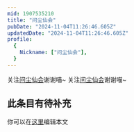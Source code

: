 ```yaml
---
mid: 1907535210
title: "问尘仙会"
pubDate: "2024-11-04T11:26:46.605Z"
updatedDate: "2024-11-04T11:26:46.605Z"
profile:
  {
    Nickname: ["问尘仙会"],
  }
---
```


关注[问尘仙会](https://space.bilibili.com/1907535210)谢谢喵~ 关注[问尘仙会](https://space.bilibili.com/1907535210)谢谢喵~

## 此条目有待补充
你可以在[这里](https://github.com/Yuhanawa/VTuber.ICU-Content/edit/master/v/问尘仙会/index.md)编辑本文
